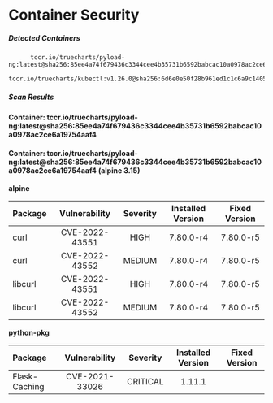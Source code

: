 # Container Security

##### Detected Containers

          tccr.io/truecharts/pyload-ng:latest@sha256:85ee4a74f679436c3344cee4b35731b6592babcac10a0978ac2ce6a19754aaf4
          tccr.io/truecharts/kubectl:v1.26.0@sha256:6d6e0e50f28b961ed1c1c6a9c140553238641591fbdc9ac7c1a348636f78c552

##### Scan Results

**Container: tccr.io/truecharts/pyload-ng:latest@sha256:85ee4a74f679436c3344cee4b35731b6592babcac10a0978ac2ce6a19754aaf4**

#### Container: tccr.io/truecharts/pyload-ng:latest@sha256:85ee4a74f679436c3344cee4b35731b6592babcac10a0978ac2ce6a19754aaf4 (alpine 3.15)
    

**alpine**

      
| Package         |    Vulnerability   |   Severity  |  Installed Version | Fixed Version |
|:----------------|:------------------:|:-----------:|:------------------:|:-------------:|
| curl         |    CVE-2022-43551   |   HIGH  |  7.80.0-r4 | 7.80.0-r5 |
| curl         |    CVE-2022-43552   |   MEDIUM  |  7.80.0-r4 | 7.80.0-r5 |
| libcurl         |    CVE-2022-43551   |   HIGH  |  7.80.0-r4 | 7.80.0-r5 |
| libcurl         |    CVE-2022-43552   |   MEDIUM  |  7.80.0-r4 | 7.80.0-r5 |

**python-pkg**

      
| Package         |    Vulnerability   |   Severity  |  Installed Version | Fixed Version |
|:----------------|:------------------:|:-----------:|:------------------:|:-------------:|
| Flask-Caching         |    CVE-2021-33026   |   CRITICAL  |  1.11.1 |  |

